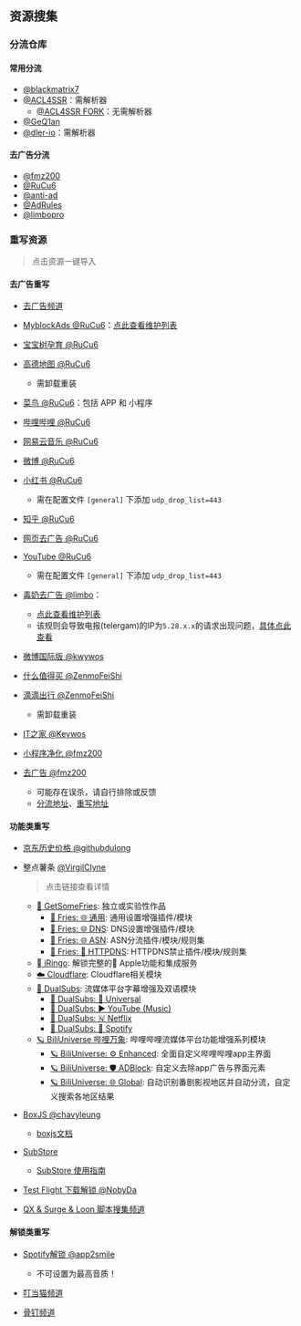 ## 资源搜集

### 分流仓库

#### 常用分流
- [@blackmatrix7](https://github.com/blackmatrix7/ios_rule_script/tree/master/rule/QuantumultX)
- [@ACL4SSR](https://github.com/ACL4SSR/ACL4SSR/tree/master/Clash/Ruleset)：需解析器
    - [@ACL4SSR FORK](https://github.com/Repcz/ACL4SSR/tree/X/Rules)：无需解析器
- [@GeQ1an](https://github.com/GeQ1an/Rules/tree/master/QuantumultX/Filter)
- [@dler-io](https://github.com/dler-io/Rules)：需解析器

#### 去广告分流
- [@fmz200](https://github.com/fmz200)
- [@RuCu6](https://github.com/RuCu6/QuanX)
- [@anti-ad](https://github.com/privacy-protection-tools/anti-AD)
- [@AdRules](https://github.com/Cats-Team/AdRules)
- [@limbopro](https://github.com/limbopro/Adblock4limbo)


### 重写资源

> 点击资源一键导入

#### 去广告重写

- [去广告频道](https://t.me/Aa28413761)

- [MyblockAds @RuCu6](https://quantumult.app/x/open-app/add-resource?remote-resource=%7B%22filter_remote%22%3A%5B%22https%3A%2F%2Fraw.githubusercontent.com%2FRuCu6%2FQuanX%2Fmain%2FRules%2FMyBlockAds.list%2C%20tag%3DMyBlockAds%2C%20force-policy%3Dreject%2C%20update-interval%3D172800%2C%20opt-parser%3Dfalse%2C%20inserted-resource%3Dtrue%2C%20enabled%3Dtrue%22%5D%2C%22rewrite_remote%22%3A%5B%22https%3A%2F%2Fraw.githubusercontent.com%2FRuCu6%2FQuanX%2Fmain%2FRewrites%2FMyBlockAds.conf%2C%20tag%3DMyBlockAds%2C%20update-interval%3D172800%2C%20opt-parser%3Dfalse%2C%20inserted-resource%3Dtrue%2C%20enabled%3Dtrue%22%5D%7D)：[点此查看维护列表](https://t.me/GitCube/21)
- [宝宝树孕育 @RuCu6](https://quantumult.app/x/open-app/add-resource?remote-resource=%7B%22filter_remote%22%3A%5B%22https%3A%2F%2Fraw.githubusercontent.com%2FRuCu6%2FQuanX%2Fmain%2FRules%2FMyBlockAds.list%2C%20tag%3DMyBlockAds%2C%20force-policy%3Dreject%2C%20update-interval%3D172800%2C%20opt-parser%3Dfalse%2C%20inserted-resource%3Dtrue%2C%20enabled%3Dtrue%22%5D%2C%22rewrite_remote%22%3A%5B%22https%3A%2F%2Fraw.githubusercontent.com%2FRuCu6%2FQuanX%2Fmain%2FRewrites%2FCube%2Fbabytree.snippet%2C%20tag%3Dbabytree%2C%20update-interval%3D172800%2C%20opt-parser%3Dfalse%2C%20inserted-resource%3Dtrue%2C%20enabled%3Dtrue%22%5D%7D)
- [高德地图 @RuCu6](https://quantumult.app/x/open-app/add-resource?remote-resource=%7B%22filter_remote%22%3A%5B%22https%3A%2F%2Fraw.githubusercontent.com%2FRuCu6%2FQuanX%2Fmain%2FRules%2FMyBlockAds.list%2C%20tag%3DMyBlockAds%2C%20force-policy%3Dreject%2C%20update-interval%3D172800%2C%20opt-parser%3Dfalse%2C%20inserted-resource%3Dtrue%2C%20enabled%3Dtrue%22%5D%2C%22rewrite_remote%22%3A%5B%22https%3A%2F%2Fraw.githubusercontent.com%2FRuCu6%2FQuanX%2Fmain%2FRewrites%2FCube%2Famap.snippet%2C%20tag%3Damap%2C%20update-interval%3D172800%2C%20opt-parser%3Dfalse%2C%20inserted-resource%3Dtrue%2C%20enabled%3Dtrue%22%5D%7D)
    - 需卸载重装
- [菜鸟 @RuCu6](https://quantumult.app/x/open-app/add-resource?remote-resource=%7B%22filter_remote%22%3A%5B%22https%3A%2F%2Fraw.githubusercontent.com%2FRuCu6%2FQuanX%2Fmain%2FRules%2FMyBlockAds.list%2C%20tag%3DMyBlockAds%2C%20force-policy%3Dreject%2C%20update-interval%3D172800%2C%20opt-parser%3Dfalse%2C%20inserted-resource%3Dtrue%2C%20enabled%3Dtrue%22%5D%2C%22rewrite_remote%22%3A%5B%22https%3A%2F%2Fraw.githubusercontent.com%2FRuCu6%2FQuanX%2Fmain%2FRewrites%2FCube%2Fcainiao.snippet%2C%20tag%3Dcainiao%2C%20update-interval%3D172800%2C%20opt-parser%3Dfalse%2C%20inserted-resource%3Dtrue%2C%20enabled%3Dtrue%22%5D%7D)：包括 APP 和 小程序
- [哔哩哔哩 @RuCu6](https://quantumult.app/x/open-app/add-resource?remote-resource=%7B%22filter_remote%22%3A%5B%22https%3A%2F%2Fraw.githubusercontent.com%2FRuCu6%2FQuanX%2Fmain%2FRules%2FMyBlockAds.list%2C%20tag%3DMyBlockAds%2C%20force-policy%3Dreject%2C%20update-interval%3D172800%2C%20opt-parser%3Dfalse%2C%20inserted-resource%3Dtrue%2C%20enabled%3Dtrue%22%5D%2C%22rewrite_remote%22%3A%5B%22https%3A%2F%2Fraw.githubusercontent.com%2FRuCu6%2FQuanX%2Fmain%2FRewrites%2FCube%2Fbilibili.snippet%2C%20tag%3Dbilibili%2C%20update-interval%3D172800%2C%20opt-parser%3Dfalse%2C%20inserted-resource%3Dtrue%2C%20enabled%3Dtrue%22%5D%7D)
- [网易云音乐 @RuCu6](https://quantumult.app/x/open-app/add-resource?remote-resource=%7B%22filter_remote%22%3A%5B%22https%3A%2F%2Fraw.githubusercontent.com%2FRuCu6%2FQuanX%2Fmain%2FRules%2FMyBlockAds.list%2C%20tag%3DMyBlockAds%2C%20force-policy%3Dreject%2C%20update-interval%3D172800%2C%20opt-parser%3Dfalse%2C%20inserted-resource%3Dtrue%2C%20enabled%3Dtrue%22%5D%2C%22rewrite_remote%22%3A%5B%22https%3A%2F%2Fraw.githubusercontent.com%2FRuCu6%2FQuanX%2Fmain%2FRewrites%2FCube%2Fcloudmusic.snippet%2C%20tag%3Dcloudmusic%2C%20update-interval%3D172800%2C%20opt-parser%3Dfalse%2C%20inserted-resource%3Dtrue%2C%20enabled%3Dtrue%22%5D%7D)
- [微博 @RuCu6](https://quantumult.app/x/open-app/add-resource?remote-resource=%7B%22filter_remote%22%3A%5B%22https%3A%2F%2Fraw.githubusercontent.com%2FRuCu6%2FQuanX%2Fmain%2FRules%2FMyBlockAds.list%2C%20tag%3DMyBlockAds%2C%20force-policy%3Dreject%2C%20update-interval%3D172800%2C%20opt-parser%3Dfalse%2C%20inserted-resource%3Dtrue%2C%20enabled%3Dtrue%22%5D%2C%22rewrite_remote%22%3A%5B%22https%3A%2F%2Fraw.githubusercontent.com%2FRuCu6%2FQuanX%2Fmain%2FRewrites%2FCube%2Fweibo.snippet%2C%20tag%3Dweibo%2C%20update-interval%3D172800%2C%20opt-parser%3Dfalse%2C%20inserted-resource%3Dtrue%2C%20enabled%3Dtrue%22%5D%7D)
- [小红书 @RuCu6](https://quantumult.app/x/open-app/add-resource?remote-resource=%7B%22filter_remote%22%3A%5B%22https%3A%2F%2Fraw.githubusercontent.com%2FRuCu6%2FQuanX%2Fmain%2FRules%2FMyBlockAds.list%2C%20tag%3DMyBlockAds%2C%20force-policy%3Dreject%2C%20update-interval%3D172800%2C%20opt-parser%3Dfalse%2C%20inserted-resource%3Dtrue%2C%20enabled%3Dtrue%22%5D%2C%22rewrite_remote%22%3A%5B%22https%3A%2F%2Fraw.githubusercontent.com%2FRuCu6%2FQuanX%2Fmain%2FRewrites%2FCube%2Fxiaohongshu.snippet%2C%20tag%3Dxiaohongshu%2C%20update-interval%3D172800%2C%20opt-parser%3Dfalse%2C%20inserted-resource%3Dtrue%2C%20enabled%3Dtrue%22%5D%7D)
    - 需在配置文件 `[general]` 下添加 `udp_drop_list=443`
- [知乎 @RuCu6](https://quantumult.app/x/open-app/add-resource?remote-resource=%7B%22filter_remote%22%3A%5B%22https%3A%2F%2Fraw.githubusercontent.com%2FRuCu6%2FQuanX%2Fmain%2FRules%2FMyBlockAds.list%2C%20tag%3DMyBlockAds%2C%20force-policy%3Dreject%2C%20update-interval%3D172800%2C%20opt-parser%3Dfalse%2C%20inserted-resource%3Dtrue%2C%20enabled%3Dtrue%22%5D%2C%22rewrite_remote%22%3A%5B%22https%3A%2F%2Fraw.githubusercontent.com%2FRuCu6%2FQuanX%2Fmain%2FRewrites%2FCube%2Fzhihu.snippet%2C%20tag%3Dzhihu%2C%20update-interval%3D172800%2C%20opt-parser%3Dfalse%2C%20inserted-resource%3Dtrue%2C%20enabled%3Dtrue%22%5D%7D)
- [网页去广告 @RuCu6](https://quantumult.app/x/open-app/add-resource?remote-resource=%7B%22filter_remote%22%3A%5B%22https%3A%2F%2Fraw.githubusercontent.com%2FRuCu6%2FQuanX%2Fmain%2FRules%2FPornAds.list%2C%20tag%3DPornAds%2C%20force-policy%3Dreject%2C%20update-interval%3D172800%2C%20opt-parser%3Dfalse%2C%20inserted-resource%3Dtrue%2C%20enabled%3Dtrue%22%5D%2C%22rewrite_remote%22%3A%5B%22https%3A%2F%2Fraw.githubusercontent.com%2FRuCu6%2FQuanX%2Fmain%2FRewrites%2FWebPage.conf%2C%20tag%3DWebPage%2C%20update-interval%3D172800%2C%20opt-parser%3Dfalse%2C%20inserted-resource%3Dtrue%2C%20enabled%3Dtrue%22%5D%7D)
- [YouTube @RuCu6](https://quantumult.app/x/open-app/add-resource?remote-resource=%7B%22filter_remote%22%3A%5B%22https%3A%2F%2Fraw.githubusercontent.com%2FRuCu6%2FQuanX%2Fmain%2FRules%2FMyBlockAds.list%2C%20tag%3DMyBlockAds%2C%20force-policy%3Dreject%2C%20update-interval%3D172800%2C%20opt-parser%3Dfalse%2C%20inserted-resource%3Dtrue%2C%20enabled%3Dtrue%22%5D%2C%22rewrite_remote%22%3A%5B%22https%3A%2F%2Fraw.githubusercontent.com%2FRuCu6%2FQuanX%2Fmain%2FRewrites%2FCube%2Fyoutube.snippet%2C%20tag%3Dyoutube%2C%20update-interval%3D172800%2C%20opt-parser%3Dfalse%2C%20inserted-resource%3Dtrue%2C%20enabled%3Dtrue%22%5D%7D)
    - 需在配置文件 `[general]` 下添加 `udp_drop_list=443`

- [毒奶去广告 @limbo](https://quantumult.app/x/open-app/add-resource?remote-resource=%7B%22filter_remote%22%3A%5B%22https%3A%2F%2Fgithub.com%2Flimbopro%2FAdblock4limbo%2Fraw%2Fmain%2FAdblock4limbo.list%2C%20tag%3DAdblock4limbo%2C%20force-policy%3Dreject%2C%20update-interval%3D172800%2C%20opt-parser%3Dfalse%2C%20inserted-resource%3Dfalse%2C%20enabled%3Dtrue%22%5D%2C%22rewrite_remote%22%3A%5B%22https%3A%2F%2Fgithub.com%2Flimbopro%2FAdblock4limbo%2Fraw%2Fmain%2FAdblock4limbo.conf%2C%20tag%3DAdblock4limbo%2C%20update-interval%3D172800%2C%20opt-parser%3Dfalse%2C%20inserted-resource%3Dfalse%2C%20enabled%3Dtrue%22%5D%7D)：
    - [点此查看维护列表](https://github.com/limbopro/Adblock4limbo)
    - 该规则会导致电报(telergam)的IP为`5.28.x.x`的请求出现问题，[具体点此查看](https://limbopro.com/archives/12904.html#%E6%AF%92%E5%A5%B6%E5%8E%BB%E5%B9%BF%E5%91%8A%E8%AE%A1%E5%88%92%EF%BC%88for_QuantumultX%EF%BC%89)

- [微博国际版 @kwywos](https://quantumult.app/x/open-app/add-resource?remote-resource=%7B%0A%20%20%22rewrite_remote%22%20%3A%20%5B%0A%20%20%20%20%22https%3A%2F%2Fgithub.com%2FKeywos%2Frule%2Fraw%2Fmain%2Fscript%2Fweibo_us%2Fwb_us.sgmodule%2C%20tag%3D%E5%BE%AE%E5%8D%9A%E5%9B%BD%E9%99%85%E7%89%88%E5%8E%BB%E5%B9%BF%E5%91%8A%40keywos%40kokoryh%2C%20update-interval%3D172800%2C%20opt-parser%3Dtrue%2C%20enabled%3Dtrue%22%0A%20%20%5D%0A%7D)

- [什么值得买 @ZenmoFeiShi](https://quantumult.app/x/open-app/add-resource?remote-resource=%7B%0A%20%20%22rewrite_remote%22%20%3A%20%5B%0A%20%20%20%20%22https%3A%2F%2Fmirror.ghproxy.com%2Fhttps%3A%2F%2Fraw.githubusercontent.com%2FZenmoFeiShi%2FQx%2Fmain%2FSmzdm.snippet%2C%20tag%3D%E4%BB%80%E4%B9%88%E5%80%BC%E5%BE%97%E4%B9%B0%E5%8E%BB%E5%B9%BF%E5%91%8A%40ZenmoFeiShi%2C%20update-interval%3D172800%2C%20opt-parser%3Dfalse%2C%20enabled%3Dtrue%22%0A%20%20%5D%0A%7D)
- [滴滴出行 @ZenmoFeiShi](https://quantumult.app/x/open-app/add-resource?remote-resource=%7B%22filter_remote%22%3A%5B%22https%3A%2F%2Fgithub.com%2FRepcz%2FTool%2Fraw%2FX%2FQuantumultX%2FRules%2FDDCX.snippet%2C%20tag%3D%E6%BB%B4%E6%BB%B4%E5%87%BA%E8%A1%8C%E5%8E%BB%E5%B9%BF%E5%91%8A%2C%20force-policy%3Dreject%2C%20update-interval%3D172800%2C%20opt-parser%3Dfalse%2C%20inserted-resource%3Dtrue%2C%20enabled%3Dtrue%22%5D%2C%22rewrite_remote%22%3A%5B%22https%3A%2F%2Fraw.githubusercontent.com%2FZenmoFeiShi%2FQx%2Fmain%2FDidichuxing.snippet%2C%20tag%3D%E6%BB%B4%E6%BB%B4%E5%87%BA%E8%A1%8C%E5%8E%BB%E5%B9%BF%E5%91%8A%40ZenmoFeiShi%2C%20update-interval%3D172800%2C%20opt-parser%3Dfalse%2C%20inserted-resource%3Dtrue%2C%20enabled%3Dtrue%22%5D%7D)
    - 需卸载重装
- [IT之家 @Keywos](https://quantumult.app/x/open-app/add-resource?remote-resource=%7B%0A%20%20%22rewrite_remote%22%20%3A%20%5B%0A%20%20%20%20%22https%3A%2F%2Fraw.githubusercontent.com%2FRepcz%2FTool%2FX%2FQuantumultX%2FRewrites%2FITHome.snippet%2C%20tag%3DIT%E4%B9%8B%E5%AE%B6%E5%8E%BB%E5%B9%BF%E5%91%8A%40keywos%2C%20update-interval%3D172800%2C%20opt-parser%3Dfalse%2C%20enabled%3Dtrue%22%0A%20%20%5D%0A%7D)

- [小程序净化 @fmz200](https://quantumult.app/x/open-app/add-resource?remote-resource=%7B%0A%20%20%22rewrite_remote%22%20%3A%20%5B%0A%20%20%20%20%22https%3A%2F%2Fmirror.ghproxy.com%2Fhttps%3A%2F%2Fraw.githubusercontent.com%2Ffmz200%2Fwool_scripts%2Fmain%2FQuantumultX%2Frewrite%2Fcleanup.snippet%2C%20tag%3DApp%26%E5%B0%8F%E7%A8%8B%E5%BA%8F%E5%87%80%E5%8C%96%E5%90%88%E9%9B%86%40fmz200%2C%20update-interval%3D172800%2C%20opt-parser%3Dfalse%2C%20enabled%3Dtrue%22%0A%20%20%5D%0A%7D)
- [去广告 @fmz200](https://quantumult.app/x/open-app/add-resource?remote-resource=%7B%0A%20%20%20%20%22filter_remote%22%3A%5B%0A%20%20%20%20%20%20%20%20%22https%3A%2F%2Fraw.githubusercontent.com%2Ffmz200%2Fwool_scripts%2Fmain%2FQuantumultX%2Ffilter%2Ffenliuxiuzheng.list%2C%20tag%3D%E5%88%86%E6%B5%81%E4%BF%AE%E6%AD%A3%20%40fmz200%2C%20force-policy%3Ddirect%2C%20update-interval%3D172800%2C%20opt-parser%3Dfalse%2C%20enabled%3Dtrue%22%2C%0A%20%20%20%20%20%20%20%20%22https%3A%2F%2Fraw.githubusercontent.com%2Ffmz200%2Fwool_scripts%2Fmain%2FQuantumultX%2Ffilter%2Ffenliu.list%2C%20tag%3D%E5%88%86%E6%B5%81%E5%8E%BB%E5%B9%BF%E5%91%8A%20%40fmz200%2C%20force-policy%3Dreject%2C%20update-interval%3D172800%2C%20opt-parser%3Dfalse%2C%20inserted-resource%3Dfalse%2C%20enabled%3Dtrue%22%0A%20%20%20%20%20%20%20%20%5D%2C%0A%20%20%20%20%22rewrite_remote%22%3A%5B%0A%20%20%20%20%20%20%20%20%22https%3A%2F%2Fraw.githubusercontent.com%2Ffmz200%2Fwool_scripts%2Fmain%2FQuantumultX%2Frewrite%2Fchongxie.txt%2C%20tag%3D%E9%87%8D%E5%86%99%E5%8E%BB%E5%B9%BF%E5%91%8A%20%40fmz200%2C%20update-interval%3D172800%2C%20opt-parser%3Dfalse%2C%20inserted-resource%3Dfalse%2C%20enabled%3Dtrue%22%0A%20%20%20%20%20%20%20%20%5D%0A%7D)
    - 可能存在误杀，请自行排除或反馈
    - [分流地址](https://raw.githubusercontent.com/fmz200/wool_scripts/main/QuantumultX/filter/fenliu.list)、[重写地址](https://raw.githubusercontent.com/fmz200/wool_scripts/main/QuantumultX/rewrite/chongxie.txt)

#### 功能类重写

- [京东历史价格 @githubdulong](https://quantumult.app/x/open-app/add-resource?remote-resource=%7B%0A%20%20%22rewrite_remote%22%20%3A%20%5B%0A%20%20%20%20%22https%3A%2F%2Fmirror.ghproxy.com%2Fhttps%3A%2F%2Fraw.githubusercontent.com%2Fgithubdulong%2FScript%2Fmaster%2Fjd_price2.sgmodule%2C%20tag%3D%E4%BA%AC%E4%B8%9C%E5%8E%86%E5%8F%B2%E4%BB%B7%E6%A0%BC%40githubdulong%2C%20update-interval%3D172800%2C%20opt-parser%3Dtrue%2C%20enabled%3Dtrue%22%0A%20%20%5D%0A%7D)



- 整点薯条 [@VirgilClyne](https://github.com/VirgilClyne)

    > 点击链接查看详情

    - [🍟 GetSomeFries](https://github.com/VirgilClyne/GetSomeFries): 独立或实验性作品
        - [🍟 Fries: 🌐 通用](https://github.com/VirgilClyne/GetSomeFries/wiki/🌐-通用): 通用设置增强插件/模块
        - [🍟 Fries: 🌐 DNS](https://github.com/VirgilClyne/GetSomeFries/wiki/🌐-DNS): DNS设置增强插件/模块
        - [🍟 Fries: 🌐 ASN](https://github.com/VirgilClyne/GetSomeFries/wiki/🌐-ASN): ASN分流插件/模块/规则集
        - [🍟 Fries: 🚫 HTTPDNS](https://github.com/VirgilClyne/GetSomeFries/wiki/🚫-HTTPDNS): HTTPDNS禁止插件/模块/规则集
    - [ iRingo](https://github.com/VirgilClyne/iRingo): 解锁完整的 Apple功能和集成服务
    - [☁️ Cloudflare](https://github.com/VirgilClyne/Cloudflare): Cloudflare相关模块
    - [🍿️ DualSubs](https://github.com/DualSubs): 流媒体平台字幕增强及双语模块
        - [🍿️ DualSubs: 🎦 Universal](https://github.com/DualSubs/Universal/wiki/🍿-DualSubs:-🎦-Universal)
        - [🍿 DualSubs: ▶ YouTube (Music)](https://github.com/DualSubs/YouTube/wiki/🍿-DualSubs:-▶-YouTube)
        - [🍿 DualSubs: 🇳 Netflix](https://github.com/DualSubs/Netflix/wiki/🍿-DualSubs:-🇳-Netflix)
        - [🍿 DualSubs: 🎵 Spotify](https://github.com/DualSubs/Spotify/wiki/🍿-DualSubs:-🎵-Spotify)
    - [🪐 BiliUniverse 哔哩万象](https://github.com/BiliUniverse): 哔哩哔哩流媒体平台功能增强系列模块
        - [🪐 BiliUniverse: ⚙ Enhanced](https://github.com/BiliUniverse/Universe/wiki/⚙-Enhanced): 全面自定义哔哩哔哩app主界面
        - [🪐 BiliUniverse: 🛡️ ADBlock](https://github.com/BiliUniverse/Universe/wiki/🛡-ADBlock): 自定义去除app广告与界面元素
        - [🪐 BiliUniverse: 🌐 Global](https://github.com/BiliUniverse/Universe/wiki/🌐-Global): 自动识别番剧影视地区并自动分流，自定义搜索各地区结果

- [BoxJS @chavyleung](https://quantumult.app/x/open-app/add-resource?remote-resource=%7B%0A%20%20%22rewrite_remote%22%20%3A%20%5B%0A%20%20%20%20%22https%3A%2F%2Fmirror.ghproxy.com%2Fhttps%3A%2F%2Fraw.githubusercontent.com%2Fchavyleung%2Fscripts%2Fmaster%2Fbox%2Frewrite%2Fboxjs.rewrite.quanx.conf%2C%20tag%3DBoxJS%40chavyleung%2C%20update-interval%3D-1%2C%20opt-parser%3Dfalse%2C%20enabled%3Dtrue%22%0A%20%20%5D%0A%7D)
    - [boxjs文档](https://chavyleung.gitbook.io/boxjs/)

- [SubStore](https://quantumult.app/x/open-app/add-resource?remote-resource=%7B%0A%20%20%22rewrite_remote%22%20%3A%20%5B%0A%20%20%20%20%22https%3A%2F%2Fmirror.ghproxy.com%2Fhttps%3A%2F%2Fraw.githubusercontent.com%2FPeng-YM%2FSub-Store%2Fmaster%2Fconfig%2FQX.snippet%2C%20tag%3DSub-Store%2C%20update-interval%3D172800%2C%20opt-parser%3Dfalse%2C%20enabled%3Dtrue%22%0A%20%20%5D%0A%7D)
    - [SubStore 使用指南](https://github.com/sub-store-org/Sub-Store/tree/master/config)

- [Test Flight 下载解锁 @NobyDa](https://quantumult.app/x/open-app/add-resource?remote-resource=%7B%0A%20%20%22rewrite_remote%22%20%3A%20%5B%0A%20%20%20%20%22https%3A%2F%2Fmirror.ghproxy.com%2Fhttps%3A%2F%2Fraw.githubusercontent.com%2FNobyDa%2FScript%2Fmaster%2FQuantumultX%2FTestFlightDownload.conf%2C%20tag%3DTF%E4%B8%8B%E8%BD%BD%E8%A7%A3%E9%94%81%40NobyDa%2C%20update-interval%3D172800%2C%20opt-parser%3Dfalse%2C%20enabled%3Dtrue%22%0A%20%20%5D%0A%7D)

- [QX & Surge & Loon 脚本搜集频道](https://t.me/NobyDa)

#### 解锁类重写

- [Spotify解锁 @app2smile](https://quantumult.app/x/open-app/add-resource?remote-resource=%7B%0A%20%20%22rewrite_remote%22%20%3A%20%5B%0A%20%20%20%20%22https%3A%2F%2Fmirror.ghproxy.com%2Fhttps%3A%2F%2Fraw.githubusercontent.com%2Fapp2smile%2Frules%2Fmaster%2Fmodule%2Fspotify.conf%2C%20tag%3DSpotify%E8%A7%A3%E9%94%81%40app2smile%2C%20update-interval%3D172800%2C%20opt-parser%3Dtrue%2C%20enabled%3Dtrue%22%0A%20%20%5D%0A%7D)
    - 不可设置为最高音质！

- [叮当猫频道](https://t.me/chxm1023)
- [骨钉频道](https://t.me/Guding88)